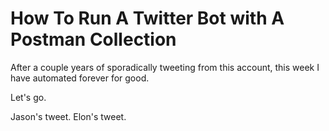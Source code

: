 # How To Run A Twitter Bot with A Postman Collection

After a couple years of sporadically tweeting from this account, this week I have automated forever for good. 

Let's go.

Jason's tweet.
Elon's tweet. 
